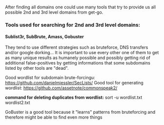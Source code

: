 After finding all domains one could use many tools that try to provide us all possible 2nd and 3rd level domains from get-go. 

### Tools used for searching for 2nd and 3rd level domains: 
#### **Sublist3r, SubBrute, Amass, Gobuster**

They tend to use different strategies such as bruteforce, DNS transfers and/or google dorking...
It is important to use every other one of them to get as many unique results as humanely possible and possibly getting rid of additional false-positives by getting informations that some subdomains listed by other tools are "dead".

Good wordlist for subdomain brute-forcingu:
https://github.com/danielmiessler/SecLists/
Good tool for generating wordlist:
https://github.com/assetnote/commonspeak2/

**command for deleting duplicates from wordlist:**
sort -u wordlist.txt wordlist2.txt

GoBuster is a good tool because it "learns" patterns from bruteforcing and therefore might be able to find even more things
